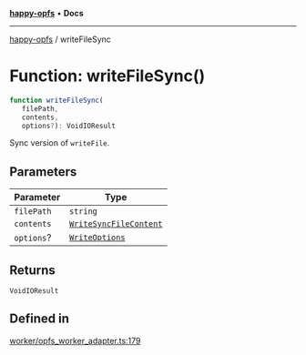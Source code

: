 [**happy-opfs**](../README.md) • **Docs**

***

[happy-opfs](../README.md) / writeFileSync

# Function: writeFileSync()

```ts
function writeFileSync(
   filePath, 
   contents, 
   options?): VoidIOResult
```

Sync version of `writeFile`.

## Parameters

| Parameter | Type |
| ------ | ------ |
| `filePath` | `string` |
| `contents` | [`WriteSyncFileContent`](../type-aliases/WriteSyncFileContent.md) |
| `options`? | [`WriteOptions`](../interfaces/WriteOptions.md) |

## Returns

`VoidIOResult`

## Defined in

[worker/opfs\_worker\_adapter.ts:179](https://github.com/JiangJie/happy-opfs/blob/7bfec3b71684ddcf0fe3092672c66c9664776bcc/src/worker/opfs_worker_adapter.ts#L179)
